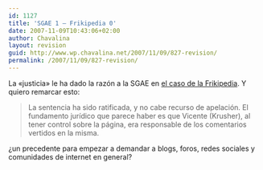 ```yaml
---
id: 1127
title: 'SGAE 1 – Frikipedia 0'
date: 2007-11-09T10:43:06+02:00
author: Chavalina
layout: revision
guid: http://www.wp.chavalina.net/2007/11/09/827-revision/
permalink: /2007/11/09/827-revision/
---
```

La «justicia» le ha dado la razón a la SGAE en <a href="http://blog.frikipedia.es/2007/11/08/legisdynamics/" target="_blank">el caso de la Frikipedia</a>. Y quiero remarcar esto: 

> La sentencia ha sido ratificada, y no cabe recurso de apelación. El fundamento jurídico que parece haber es que Vicente (Krusher), al tener control sobre la página, era responsable de los comentarios vertidos en la misma.

¿un precedente para empezar a demandar a blogs, foros, redes sociales y comunidades de internet en general?